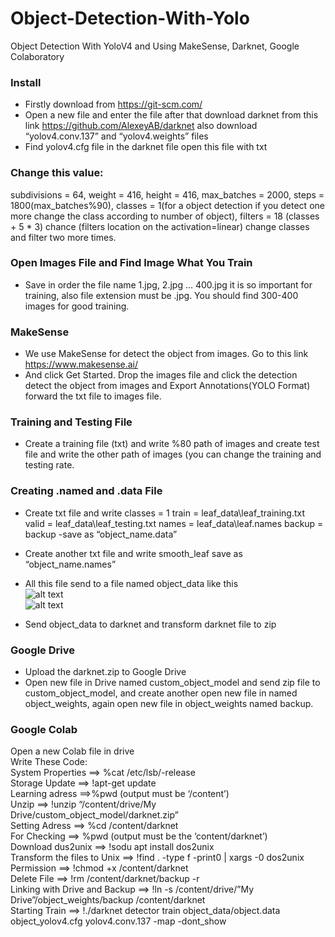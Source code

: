 # Object-Detection-With-Yolo
Object Detection With YoloV4 and Using MakeSense, Darknet, Google Colaboratory

### Install
- Firstly download from https://git-scm.com/
- Open a new file and enter the file after that download darknet from this link https://github.com/AlexeyAB/darknet also download “yolov4.conv.137” and “yolov4.weights” files
- Find yolov4.cfg file in the darknet file open this file with txt

### Change this value:  
subdivisions = 64, weight = 416, height = 416, max_batches = 2000, steps = 1800(max_batches%90),  classes = 1(for a object detection if you detect one more change the class according to number of object), filters = 18 (classes + 5 * 3) chance (filters location on the activation=linear) change classes and filter two more times.

### Open Images File and Find Image What You Train
- Save in order the file name 1.jpg, 2.jpg … 400.jpg it is so important for training, also file extension must be .jpg. You should find 300-400 images for good training.

### MakeSense
- We use MakeSense for detect the object from images. Go to this link https://www.makesense.ai/
- And click Get Started. Drop the images file and click the detection detect the object from images and Export Annotations(YOLO Format) forward the txt file to images file.

### Training and Testing File
- Create a training file (txt) and write %80 path of images and create test file and write the other path of images (you can change the training and testing rate.

### Creating .named and .data File
- Create txt file and write 
classes = 1
train = leaf_data\leaf_training.txt
valid = leaf_data\leaf_testing.txt
names = leaf_data\leaf.names
backup = backup
-save as “object_name.data”

- Create another txt file and write 
smooth_leaf
save as “object_name.names”

- All this file send to a file named object_data like this <br>
![alt text](https://github.com/oguzhanerbas/Object-Detection-With-Yolo/blob/main/image1.png) <br>
![alt text](https://github.com/oguzhanerbas/Object-Detection-With-Yolo/blob/main/image2.png)

- Send object_data to darknet and transform darknet file to zip

### Google Drive 
- Upload the darknet.zip to Google Drive
- Open new file in Drive named custom_object_model and send zip file to custom_object_model, and create another open new file in named object_weights, again open new file in object_weights named backup.

### Google Colab
Open a new Colab file in drive <br>
Write These Code:<br>
System Properties ==>  %cat /etc/lsb/-release<br>
Storage Update ==> !apt-get update<br>
Learning adress ==>%pwd (output must be ‘/content’)<br>
Unzip ==> !unzip “/content/drive/My Drive/custom_object_model/darknet.zip”<br>
Setting Adress ==> %cd /content/darknet<br>
For Checking ==> %pwd (output must be the ‘content/darknet’)<br>
Download dus2unix ==> !sodu apt install dos2unix<br>
Transform the files to Unix ==> !find . -type f -print0 | xargs -0 dos2unix<br>
Permission ==> !chmod +x /content/darknet<br>
Delete File ==> !rm /content/darknet/backup -r<br>
Linking with Drive and Backup ==> !ln -s /content/drive/”My Drive”/object_weights/backup /content/darknet<br>
Starting Train ==> !./darknet detector train object_data/object.data object_yolov4.cfg yolov4.conv.137 -map -dont_show<br>

